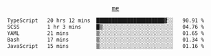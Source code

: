 <p align="center">
  <samp>
    <a href="https://yiwwhl.com">me</a>
  </samp>
</p>

<!--START_SECTION:waka-->

```txt
TypeScript   20 hrs 12 mins  ██████████████████████▓░░   90.91 %
SCSS         1 hr 3 mins     █▒░░░░░░░░░░░░░░░░░░░░░░░   04.76 %
YAML         21 mins         ▒░░░░░░░░░░░░░░░░░░░░░░░░   01.65 %
Bash         17 mins         ▒░░░░░░░░░░░░░░░░░░░░░░░░   01.34 %
JavaScript   15 mins         ▒░░░░░░░░░░░░░░░░░░░░░░░░   01.16 %
```

<!--END_SECTION:waka-->